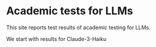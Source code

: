 # Academic tests for LLMs

This site reports test results of academic testing for LLMs.

We start with results for Claude-3-Haiku
